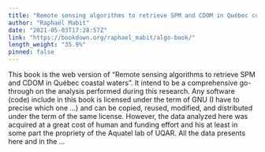 ```yaml
---
title: "Remote sensing algorithms to retrieve SPM and CDOM in Québec coastal waters"
author: "Raphaël Mabit"
date: "2021-05-03T17:28:57Z"
link: "https://bookdown.org/raphael_mabit/algo-book/"
length_weight: "35.9%"
pinned: false
---
```


This book is the web version of “Remote sensing algorithms to retrieve SPM and CDOM in Québec coastal waters”.
It intend to be a comprehensive go-through on the analysis performed during this research. Any software (code)
include in this book is licensed under the term of GNU
(I have to precise which one …) and can be copied, reused, modified, and distributed under the term of the same license.
However, the data analyzed here was acquired at a great cost of human and funding effort and his at least in some part the propriety of the
Aquatel lab of UQAR.
All the data presents here and in the ...
